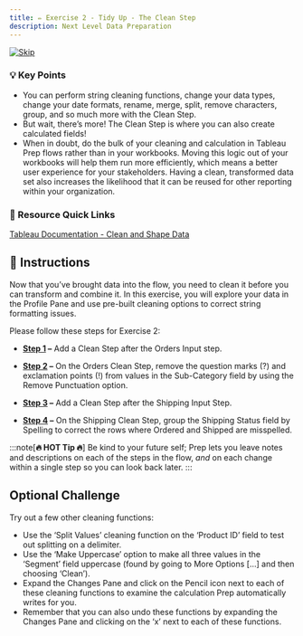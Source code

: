 ```yaml
---
title: ✏️ Exercise 2 - Tidy Up - The Clean Step
description: Next Level Data Preparation
---
```

[![Skip](/images/skip.png)](#-instructions)
### 💡 Key Points

* You can perform string cleaning functions, change your data types, change your date formats, rename, merge, split, remove characters, group, and so much more with the Clean Step.
* But wait, there’s more! The Clean Step is where you can also create calculated fields!
* When in doubt, do the bulk of your cleaning and calculation in Tableau Prep flows rather than in your workbooks. Moving this logic out of your workbooks will help them run more efficiently, which means a better user experience for your stakeholders. Having a clean, transformed data set also increases the likelihood that it can be reused for other reporting within your organization.

### 📙 Resource Quick Links

[Tableau Documentation - Clean and Shape Data](https://help.tableau.com/current/prep/en-us/prep_clean.htm)

## 📝 Instructions

Now that you’ve brought data into the flow, you need to clean it before you can transform and combine it. In this exercise, you will explore your data in the Profile Pane and use pre-built cleaning options to correct string formatting issues.

Please follow these steps for Exercise 2:

* **<a href="/../../reference/e2s1sol" target="_blank">Step 1</a> –** Add a Clean Step after the Orders Input step.

* **<a href="/../../reference/e2s2sol" target="_blank">Step 2</a> –** On the Orders Clean Step, remove the question marks (?) and exclamation points (!) from values in the Sub-Category field by using the Remove Punctuation option.

* **<a href="/../../reference/e2s1sol" target="_blank">Step 3</a> –** Add a Clean Step after the Shipping Input Step.

* **<a href="/../../reference/e2s4sol" target="_blank">Step 4</a> –** On the Shipping Clean Step, group the Shipping Status field by Spelling to correct the rows where Ordered and Shipped are misspelled.

:::note[**🔥 HOT Tip 🔥**]
Be kind to your future self; Prep lets you leave notes and descriptions on each of the steps in the flow, *and* on each change within a single step so you can look back later.
:::

## **Optional Challenge**

Try out a few other cleaning functions:

* Use the ‘Split Values’ cleaning function on the ‘Product ID’ field to test out splitting on a delimiter.
* Use the ‘Make Uppercase’ option to make all three values in the ‘Segment’ field uppercase (found by going to More Options […] and then choosing ‘Clean’).
* Expand the Changes Pane and click on the Pencil icon next to each of these cleaning functions to examine the calculation Prep automatically writes for you.
* Remember that you can also undo these functions by expanding the Changes Pane and clicking on the ‘x’ next to each of these functions.
